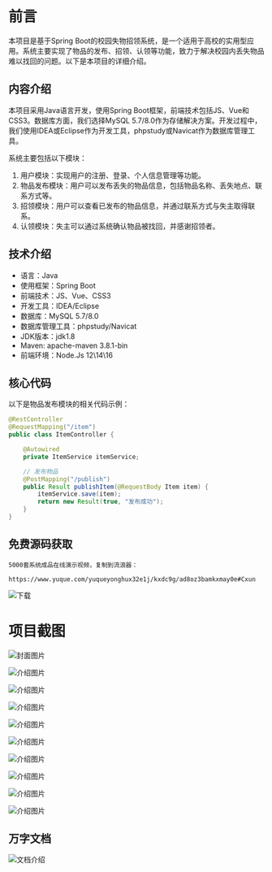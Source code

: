 # 前言

本项目是基于Spring Boot的校园失物招领系统，是一个适用于高校的实用型应用。系统主要实现了物品的发布、招领、认领等功能，致力于解决校园内丢失物品难以找回的问题。以下是本项目的详细介绍。

## 内容介绍

本项目采用Java语言开发，使用Spring Boot框架，前端技术包括JS、Vue和CSS3。数据库方面，我们选择MySQL 5.7/8.0作为存储解决方案。开发过程中，我们使用IDEA或Eclipse作为开发工具，phpstudy或Navicat作为数据库管理工具。

系统主要包括以下模块：

1. 用户模块：实现用户的注册、登录、个人信息管理等功能。
2. 物品发布模块：用户可以发布丢失的物品信息，包括物品名称、丢失地点、联系方式等。
3. 招领模块：用户可以查看已发布的物品信息，并通过联系方式与失主取得联系。
4. 认领模块：失主可以通过系统确认物品被找回，并感谢招领者。

## 技术介绍

- 语言：Java
- 使用框架：Spring Boot
- 前端技术：JS、Vue、CSS3
- 开发工具：IDEA/Eclipse
- 数据库：MySQL 5.7/8.0
- 数据库管理工具：phpstudy/Navicat
- JDK版本：jdk1.8
- Maven: apache-maven 3.8.1-bin
- 前端环境：Node.Js 12\14\16

## 核心代码

以下是物品发布模块的相关代码示例：

```java
@RestController
@RequestMapping("/item")
public class ItemController {

    @Autowired
    private ItemService itemService;

    // 发布物品
    @PostMapping("/publish")
    public Result publishItem(@RequestBody Item item) {
        itemService.save(item);
        return new Result(true, "发布成功");
    }
}
```

## 免费源码获取

```
5000套系统成品在线演示视频，复制到流浪器： 
```
```
https://www.yuque.com/yuqueyonghux32e1j/kxdc9g/ad8oz3bamkxmay0e#Cxun
```
![下载](https://img12.360buyimg.com/ddimg/jfs/t1/339687/11/1349/28408/68ad865fF412d7877/adaa650483a100f2.jpg)

# 项目截图

![封面图片](https://img14.360buyimg.com/ddimg/jfs/t1/325257/25/4791/226442/689ea586F60165b64/b920ca5121e02949.jpg)

![介绍图片](https://img13.360buyimg.com/ddimg/jfs/t1/306914/7/24982/43072/689ea569Fc1e81d1d/39dc6e9038b3d4c4.jpg)

![介绍图片](https://img13.360buyimg.com/ddimg/jfs/t1/327981/17/4714/184073/689ea569F898a68bf/b5cb3aa3f4b98866.jpg)

![介绍图片](https://img14.360buyimg.com/ddimg/jfs/t1/311621/24/26654/19416/689ea56aFc53350a7/414bf57aaa38123c.jpg)

![介绍图片](https://img11.360buyimg.com/ddimg/jfs/t1/319854/13/25429/44290/689ea56aF35bad68d/6c2dbd006a3e97aa.jpg)

![介绍图片](https://img13.360buyimg.com/ddimg/jfs/t1/292279/18/23228/27872/689ea56bFbeaed35a/01bff2bb72e08641.jpg)

![介绍图片](https://img12.360buyimg.com/ddimg/jfs/t1/312359/22/25669/33218/689ea56cF1c36295f/f34b505004347a43.jpg)

![介绍图片](https://img14.360buyimg.com/ddimg/jfs/t1/311212/25/26249/54657/689ea56eF9701e284/951100192d524a75.jpg)

![介绍图片](https://img11.360buyimg.com/ddimg/jfs/t1/315246/38/26195/56138/689ea56eF6c207b07/b4dd4e08cd14f57c.jpg)

![介绍图片](https://img13.360buyimg.com/ddimg/jfs/t1/292883/28/21352/82469/689ea56fF63de91c9/50a560241b372bbd.jpg)


## 万字文档
![文档介绍](https://img14.360buyimg.com/ddimg/jfs/t1/338393/1/3576/156947/68b1ad0cF74dc525c/ff9cd6c574295685.jpg)
